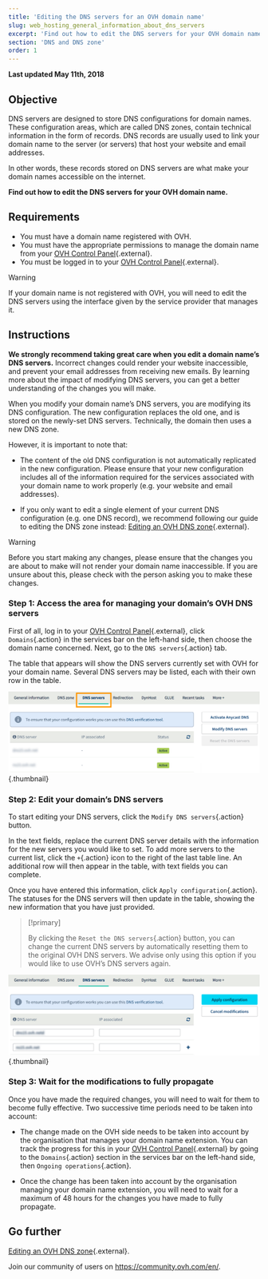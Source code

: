 ```yaml
---
title: 'Editing the DNS servers for an OVH domain name'
slug: web_hosting_general_information_about_dns_servers
excerpt: 'Find out how to edit the DNS servers for your OVH domain name'
section: 'DNS and DNS zone'
order: 1
---
```


**Last updated May 11th, 2018**

## Objective

DNS servers are designed to store DNS configurations for domain names. These configuration areas, which are called DNS zones, contain technical information in the form of records. DNS records are usually used to link your domain name to the server (or servers) that host your website and email addresses.

In other words, these records stored on DNS servers are what make your domain names accessible on the internet.

**Find out how to edit the DNS servers for your OVH domain name.**

## Requirements

- You must have a domain name registered with OVH.
- You must have the appropriate permissions to manage the domain name from your [OVH Control Panel](https://www.ovh.com/auth/?action=gotomanager){.external}.
- You must be logged in to your [OVH Control Panel](https://www.ovh.com/auth/?action=gotomanager){.external}.

> [!warning]
>
> If your domain name is not registered with OVH, you will need to edit the DNS servers using the interface given by the service provider that manages it.
>

## Instructions

**We strongly recommend taking great care when you edit a domain name’s DNS servers.** Incorrect changes could render your website inaccessible, and prevent your email addresses from receiving new emails. By learning more about the impact of modifying DNS servers, you can get a better understanding of the changes you will make.

When you modify your domain name’s DNS servers, you are modifying its DNS configuration. The new configuration replaces the old one, and is stored on the newly-set DNS servers. Technically, the domain then uses a new DNS zone.

However, it is important to note that:

- The content of the old DNS configuration is not automatically replicated in the new configuration. Please ensure that your new configuration includes all of the information required for the services associated with your domain name to work properly (e.g. your website and email addresses).

- If you only want to edit a single element of your current DNS configuration (e.g. one DNS record), we recommend following our guide to editing the DNS zone instead: [Editing an OVH DNS zone](https://docs.ovh.com/gb/en/domains/web_hosting_how_to_edit_my_dns_zone/){.external}.

> [!warning]
>
> Before you start making any changes, please ensure that the changes you are about to make will not render your domain name inaccessible. If you are unsure about this, please check with the person asking you to make these changes.
>

### Step 1: Access the area for managing your domain’s OVH DNS servers

First of all, log in to your [OVH Control Panel](https://www.ovh.com/auth/?action=gotomanager){.external}, click `Domains`{.action} in the services bar on the left-hand side, then choose the domain name concerned. Next, go to the `DNS servers`{.action} tab.

The table that appears will show the DNS servers currently set with OVH for your domain name. Several DNS servers may be listed, each with their own row in the table.

![dnsserver](images/edit-dns-server-ovh-step1.png){.thumbnail}

### Step 2: Edit your domain’s DNS servers

To start editing your DNS servers, click the `Modify DNS servers`{.action} button.

In the text fields, replace the current DNS server details with the information for the new servers you would like to set. To add more servers to the current list, click the `+`{.action} icon to the right of the last table line. An additional row will then appear in the table, with text fields you can complete.

Once you have entered this information, click `Apply configuration`{.action}. The statuses for the DNS servers will then update in the table, showing the new information that you have just provided.

> [!primary]
>
> By clicking the `Reset the DNS servers`{.action} button, you can change the current DNS servers by automatically resetting them to the original OVH DNS servers. We advise only using this option if you would like to use OVH’s DNS servers again. 
>

![dnsserver](images/edit-dns-server-ovh-step2.png){.thumbnail}

### Step 3: Wait for the modifications to fully propagate

Once you have made the required changes, you will need to wait for them to become fully effective. Two successive time periods need to be taken into account:

- The change made on the OVH side needs to be taken into account by the organisation that manages your domain name extension. You can track the progress for this in your [OVH Control Panel](https://www.ovh.com/auth/?action=gotomanager){.external} by going to the `Domains`{.action} section in the services bar on the left-hand side, then `Ongoing operations`{.action}.

- Once the change has been taken into account by the organisation managing your domain name extension, you will need to wait for a maximum of 48 hours for the changes you have made to fully propagate.

## Go further

[Editing an OVH DNS zone](https://docs.ovh.com/gb/en/domains/web_hosting_how_to_edit_my_dns_zone/){.external}.

Join our community of users on <https://community.ovh.com/en/>.